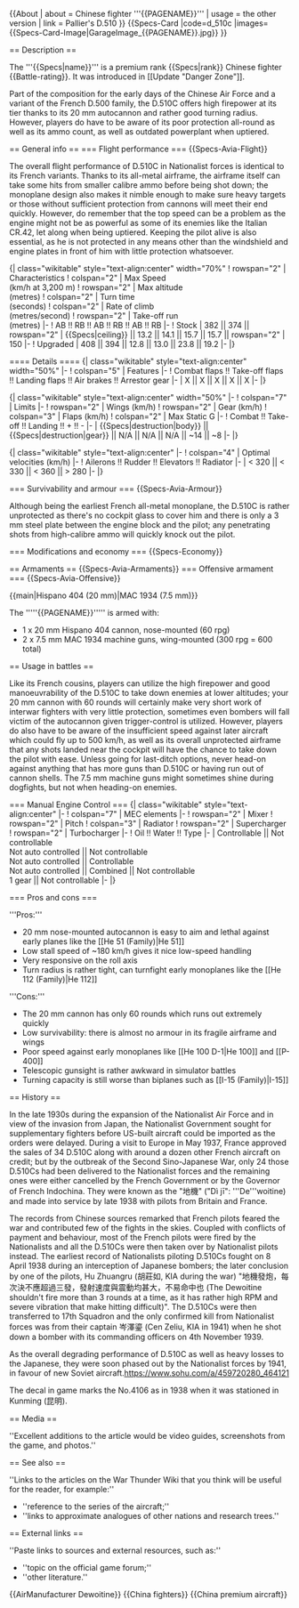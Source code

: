 {{About
| about = Chinese fighter '''{{PAGENAME}}'''
| usage = the other version
| link = Pallier's D.510
}}
{{Specs-Card
|code=d_510c
|images={{Specs-Card-Image|GarageImage_{{PAGENAME}}.jpg}}
}}

== Description ==
<!-- ''In the description, the first part should be about the history of and the creation and combat usage of the aircraft, as well as its key features. In the second part, tell the reader about the aircraft in the game. Insert a screenshot of the vehicle, so that if the novice player does not remember the vehicle by name, he will immediately understand what kind of vehicle the article is talking about.'' -->
The '''{{Specs|name}}''' is a premium rank {{Specs|rank}} Chinese fighter {{Battle-rating}}. It was introduced in [[Update "Danger Zone"]].

Part of the composition for the early days of the Chinese Air Force and a variant of the French D.500 family, the D.510C offers high firepower at its tier thanks to its 20 mm autocannon and rather good turning radius. However, players do have to be aware of its poor protection all-round as well as its ammo count, as well as outdated powerplant when uptiered.

== General info ==
=== Flight performance ===
{{Specs-Avia-Flight}}
<!-- ''Describe how the aircraft behaves in the air. Speed, manoeuvrability, acceleration and allowable loads - these are the most important characteristics of the vehicle.'' -->
The overall flight performance of D.510C in Nationalist forces is identical to its French variants. Thanks to its all-metal airframe, the airframe itself can take some hits from smaller calibre ammo before being shot down; the monoplane design also makes it nimble enough to make sure heavy targets or those without sufficient protection from cannons will meet their end quickly. However, do remember that the top speed can be a problem as the engine might not be as powerful as some of its enemies like the Italian CR.42, let along when being uptiered. Keeping the pilot alive is also essential, as he is not protected in any means other than the windshield and engine plates in front of him with little protection whatsoever.

{| class="wikitable" style="text-align:center" width="70%"
! rowspan="2" | Characteristics
! colspan="2" | Max Speed<br>(km/h at 3,200 m)
! rowspan="2" | Max altitude<br>(metres)
! colspan="2" | Turn time<br>(seconds)
! colspan="2" | Rate of climb<br>(metres/second)
! rowspan="2" | Take-off run<br>(metres)
|-
! AB !! RB !! AB !! RB !! AB !! RB
|-
! Stock
| 382 || 374 || rowspan="2" | {{Specs|ceiling}} || 13.2 || 14.1 || 15.7 || 15.7 || rowspan="2" | 150
|-
! Upgraded
| 408 || 394 || 12.8 || 13.0 || 23.8 || 19.2
|-
|}

==== Details ====
{| class="wikitable" style="text-align:center" width="50%"
|-
! colspan="5" | Features
|-
! Combat flaps !! Take-off flaps !! Landing flaps !! Air brakes !! Arrestor gear
|-
| X || X || X || X || X     <!-- ✓ -->
|-
|}

{| class="wikitable" style="text-align:center" width="50%"
|-
! colspan="7" | Limits
|-
! rowspan="2" | Wings (km/h)
! rowspan="2" | Gear (km/h)
! colspan="3" | Flaps (km/h)
! colspan="2" | Max Static G
|-
! Combat !! Take-off !! Landing !! + !! -
|-
| {{Specs|destruction|body}} || {{Specs|destruction|gear}} || N/A || N/A || N/A || ~14 || ~8
|-
|}

{| class="wikitable" style="text-align:center"
|-
! colspan="4" | Optimal velocities (km/h)
|-
! Ailerons !! Rudder !! Elevators !! Radiator
|-
| < 320 || < 330 || < 360 || > 280
|-
|}

=== Survivability and armour ===
{{Specs-Avia-Armour}}
<!-- ''Examine the survivability of the aircraft. Note how vulnerable the structure is and how secure the pilot is, whether the fuel tanks are armoured, etc. Describe the armour, if there is any, and also mention the vulnerability of other critical aircraft systems.'' -->
Although being the earliest French all-metal monoplane, the D.510C is rather unprotected as there's no cockpit glass to cover him and there is only a 3 mm steel plate between the engine block and the pilot; any penetrating shots from high-calibre ammo will quickly knock out the pilot.

=== Modifications and economy ===
{{Specs-Economy}}

== Armaments ==
{{Specs-Avia-Armaments}}
=== Offensive armament ===
{{Specs-Avia-Offensive}}
<!-- ''Describe the offensive armament of the aircraft, if any. Describe how effective the cannons and machine guns are in a battle, and also what belts or drums are better to use. If there is no offensive weaponry, delete this subsection.'' -->
{{main|Hispano 404 (20 mm)|MAC 1934 (7.5 mm)}}

The '''''{{PAGENAME}}''''' is armed with:

* 1 x 20 mm Hispano 404 cannon, nose-mounted (60 rpg)
* 2 x 7.5 mm MAC 1934 machine guns, wing-mounted (300 rpg = 600 total)

== Usage in battles ==
<!-- ''Describe the tactics of playing in the aircraft, the features of using aircraft in a team and advice on tactics. Refrain from creating a "guide" - do not impose a single point of view, but instead, give the reader food for thought. Examine the most dangerous enemies and give recommendations on fighting them. If necessary, note the specifics of the game in different modes (AB, RB, SB).'' -->
Like its French cousins, players can utilize the high firepower and good manoeuvrability of the D.510C to take down enemies at lower altitudes; your 20 mm cannon with 60 rounds will certainly make very short work of interwar fighters with very little protection, sometimes even bombers will fall victim of the autocannon given trigger-control is utilized. However, players do also have to be aware of the insufficient speed against later aircraft which could fly up to 500 km/h, as well as its overall unprotected airframe that any shots landed near the cockpit will have the chance to take down the pilot with ease. Unless going for last-ditch options, never head-on against anything that has more guns than D.510C or having run out of cannon shells. The 7.5 mm machine guns might sometimes shine during dogfights, but not when heading-on enemies.

=== Manual Engine Control ===
{| class="wikitable" style="text-align:center"
|-
! colspan="7" | MEC elements
|-
! rowspan="2" | Mixer
! rowspan="2" | Pitch
! colspan="3" | Radiator
! rowspan="2" | Supercharger
! rowspan="2" | Turbocharger
|-
! Oil !! Water !! Type
|-
| Controllable || Not controllable<br>Not auto controlled || Not controllable<br>Not auto controlled || Controllable<br>Not auto controlled || Combined || Not controllable<br>1 gear || Not controllable
|-
|}

=== Pros and cons ===
<!-- ''Summarise and briefly evaluate the vehicle in terms of its characteristics and combat effectiveness. Mark its pros and cons in the bulleted list. Try not to use more than 6 points for each of the characteristics. Avoid using categorical definitions such as "bad", "good" and the like - use substitutions with softer forms such as "inadequate" and "effective".'' -->

'''Pros:'''

* 20 mm nose-mounted autocannon is easy to aim and lethal against early planes like the [[He 51 (Family)|He 51]]
* Low stall speed of ~180 km/h gives it nice low-speed handling
* Very responsive on the roll axis
* Turn radius is rather tight, can turnfight early monoplanes like the [[He 112 (Family)|He 112]]

'''Cons:'''

* The 20 mm cannon has only 60 rounds which runs out extremely quickly
* Low survivability: there is almost no armour in its fragile airframe and wings
* Poor speed against early monoplanes like [[He 100 D-1|He 100]] and [[P-400]]
* Telescopic gunsight is rather awkward in simulator battles
* Turning capacity is still worse than biplanes such as [[I-15 (Family)|I-15]]

== History ==
<!-- ''Describe the history of the creation and combat usage of the aircraft in more detail than in the introduction. If the historical reference turns out to be too long, take it to a separate article, taking a link to the article about the vehicle and adding a block "/History" (example: <nowiki>https://wiki.warthunder.com/(Vehicle-name)/History</nowiki>) and add a link to it here using the <code>main</code> template. Be sure to reference text and sources by using <code><nowiki><ref></ref></nowiki></code>, as well as adding them at the end of the article with <code><nowiki><references /></nowiki></code>. This section may also include the vehicle's dev blog entry (if applicable) and the in-game encyclopedia description (under <code><nowiki>=== In-game description ===</nowiki></code>, also if applicable).'' -->
In the late 1930s during the expansion of the Nationalist Air Force and in view of the invasion from Japan, the Nationalist Government sought for supplementary fighters before US-built aircraft could be imported as the orders were delayed. During a visit to Europe in May 1937, France approved the sales of 34 D.510C along with around a dozen other French aircraft on credit; but by the outbreak of the Second Sino-Japanese War, only 24 those D.510Cs had been delivered to the Nationalist forces and the remaining ones were either cancelled by the French Government or by the Governor of French Indochina. They were known as the "地機" ("Dì jī": '''De'''woitine) and made into service by late 1938 with pilots from Britain and France.

The records from Chinese sources remarked that French pilots feared the war and contributed few of the fights in the skies. Coupled with conflicts of payment and behaviour, most of the French pilots were fired by the Nationalists and all the D.510Cs were then taken over by Nationalist pilots instead. The earliest record of Nationalists piloting D.510Cs fought on 8 April 1938 during an interception of Japanese bombers; the later conclusion by one of the pilots, Hu Zhuangru (胡莊如, KIA during the war) "地機發炮，每次決不應超過三發，發射速度與震動均甚大，不易命中也 (The Dewoitine shouldn't fire more than 3 rounds at a time, as it has rather high RPM and severe vibration that make hitting difficult)". The D.510Cs were then transferred to 17th Squadron and the only confirmed kill from Nationalist forces was from their captain 岑澤鎏 (Cen Zeliu, KIA in 1941) when he shot down a bomber with its commanding officers on 4th November 1939.

As the overall degrading performance of D.510C as well as heavy losses to the Japanese, they were soon phased out by the Nationalist forces by 1941, in favour of new Soviet aircraft.<ref>https://www.sohu.com/a/459720280_464121</ref>

The decal in game marks the No.4106 as in 1938 when it was stationed in Kunming (昆明).

== Media ==
<!-- ''Excellent additions to the article would be video guides, screenshots from the game, and photos.'' -->
''Excellent additions to the article would be video guides, screenshots from the game, and photos.''

== See also ==
<!-- ''Links to the articles on the War Thunder Wiki that you think will be useful for the reader, for example:''
* ''reference to the series of the aircraft;''
* ''links to approximate analogues of other nations and research trees.'' -->
''Links to the articles on the War Thunder Wiki that you think will be useful for the reader, for example:''

* ''reference to the series of the aircraft;''
* ''links to approximate analogues of other nations and research trees.''

== External links ==
<!-- ''Paste links to sources and external resources, such as:''
* ''topic on the official game forum;''
* ''other literature.'' -->
''Paste links to sources and external resources, such as:''

* ''topic on the official game forum;''
* ''other literature.''

{{AirManufacturer Dewoitine}}
{{China fighters}}
{{China premium aircraft}}